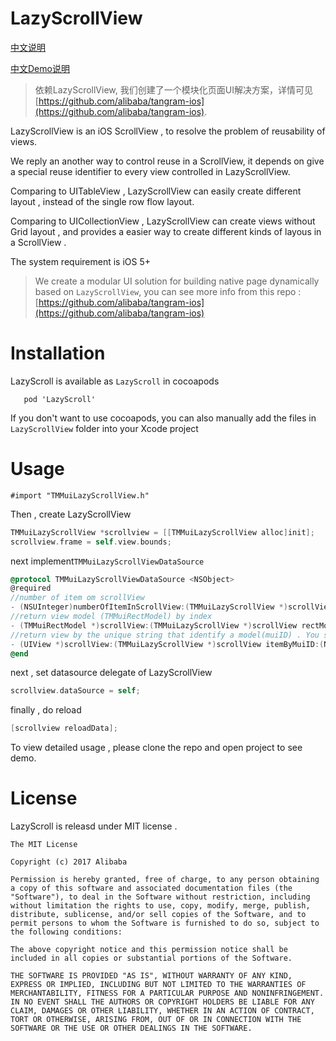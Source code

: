 # LazyScrollView

[中文说明](http://pingguohe.net/2016/01/31/lazyscroll.html)

[中文Demo说明](http://pingguohe.net/2017/03/02/lazyScrollView-demo.html)

> 依赖LazyScrollView, 我们创建了一个模块化页面UI解决方案，详情可见 [https://github.com/alibaba/tangram-ios](https://github.com/alibaba/tangram-ios).

LazyScrollView is an iOS ScrollView , to resolve the problem of reusability of views. 

We reply an another way to control reuse in a ScrollView, it depends on give a special reuse identifier to every view controlled in LazyScrollView.

Comparing to UITableView , LazyScrollView can easily create different layout , instead of the single row flow layout. 

Comparing to UICollectionView , LazyScrollView can create views without Grid layout , and provides a easier way to create different kinds of layous in a ScrollView .

The system requirement is iOS 5+

> We create a modular UI solution for building native page dynamically based on `LazyScrollView`, you can see more info from this repo : [https://github.com/alibaba/tangram-ios](https://github.com/alibaba/tangram-ios)

# Installation

LazyScroll is available as `LazyScroll` in cocoapods 

```
   pod 'LazyScroll'
```

If you don't want to use cocoapods, you can also manually add the files in `LazyScrollView` folder into your Xcode project

# Usage

    #import "TMMuiLazyScrollView.h"
    
 Then , create LazyScrollView  
 
```objectivec
TMMuiLazyScrollView *scrollview = [[TMMuiLazyScrollView alloc]init];
scrollview.frame = self.view.bounds;
```

next implement`TMMuiLazyScrollViewDataSource`
 
```objectivec
@protocol TMMuiLazyScrollViewDataSource <NSObject>
@required
//number of item om scrollView
- (NSUInteger)numberOfItemInScrollView:(TMMuiLazyScrollView *)scrollView;
//return view model (TMMuiRectModel) by index 
- (TMMuiRectModel *)scrollView:(TMMuiLazyScrollView *)scrollView rectModelAtIndex:(NSUInteger)index;
//return view by the unique string that identify a model(muiID) . You should render the item view here. And the view is probably . Item view display. You should always try to reuse views by setting each view's reuseIdentifier and querying for available reusable views with dequeueReusableItemWithIdentifier:
- (UIView *)scrollView:(TMMuiLazyScrollView *)scrollView itemByMuiID:(NSString *)muiID;
@end
```

next , set datasource delegate of LazyScrollView

```objectivec
scrollview.dataSource = self;
```

finally , do reload

```objectivec
[scrollview reloadData];
```

 To view detailed usage , please clone the repo and open project to see demo. 

# License

LazyScroll is releasd under MIT license .

````
The MIT License

Copyright (c) 2017 Alibaba

Permission is hereby granted, free of charge, to any person obtaining a copy of this software and associated documentation files (the "Software"), to deal in the Software without restriction, including without limitation the rights to use, copy, modify, merge, publish, distribute, sublicense, and/or sell copies of the Software, and to permit persons to whom the Software is furnished to do so, subject to the following conditions:

The above copyright notice and this permission notice shall be included in all copies or substantial portions of the Software.

THE SOFTWARE IS PROVIDED "AS IS", WITHOUT WARRANTY OF ANY KIND, EXPRESS OR IMPLIED, INCLUDING BUT NOT LIMITED TO THE WARRANTIES OF MERCHANTABILITY, FITNESS FOR A PARTICULAR PURPOSE AND NONINFRINGEMENT. IN NO EVENT SHALL THE AUTHORS OR COPYRIGHT HOLDERS BE LIABLE FOR ANY CLAIM, DAMAGES OR OTHER LIABILITY, WHETHER IN AN ACTION OF CONTRACT, TORT OR OTHERWISE, ARISING FROM, OUT OF OR IN CONNECTION WITH THE SOFTWARE OR THE USE OR OTHER DEALINGS IN THE SOFTWARE.

````


